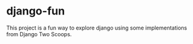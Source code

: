# django-fun
This project is a fun way to explore django using some implementations from Django Two Scoops.